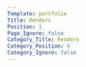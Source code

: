 ```yaml
---
Template: portfolio
Title: Renders
Position: 1
Page_Ignore: false
Category_Title: Renders
Category_Position: 4
Category_Ignore: false
---
```

